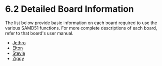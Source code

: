 # 6.2 Detailed Board Information

The list below provide basic information on each board required to use the various SAMD51 functions. For more complete descriptions of each board, refer to that board's user manual.

* [Jethro](../8.-index/jethro.md)
* [Elton](../8.-index/elton.md)
* [Stevie](../8.-index/stevie.md)
* [Ziggy](../8.-index/ziggy.md)

